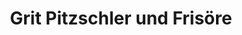 ---
title: "Grit Pitzschler und Frisöre"
url: /elsterwerda/grit-pitzschler-und-frisoere/
shop: Friseur
---